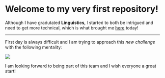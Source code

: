 # Welcome to my very first repository!

Although I have gradutated **Linguistics**, I started to both be intrigued and need to get more technical, which is what brought me [here](https://www.neuefische.de/bootcamp/web-development) today!

---
First day is always difficult and I am trying to approach this *new challenge* with the following mentality:

![](https://media.sketchfab.com/models/49efaa2c91094e4ab3c8184d2ec537a9/thumbnails/b0b040369cc541719272d827e328e643/7f49e2acb05a4beab23e908069e2ca22.jpeg)

I am looking forward to being part of this team and I wish everyone a great start!
